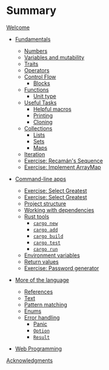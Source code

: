 # Summary

[Welcome](./0-welcome.md)

- [Fundamentals](./1-fundamentals/1-intro.md)
  - [Numbers](./1-fundamentals/1-numbers.md)
  - [Variables and mutability](./1-fundamentals/variables.md)
  - [Traits](./1-fundamentals/1-traits.md)
  - [Operators](./1-fundamentals/1-operators.md)
  - [Control Flow](./1-fundamentals/1-contol-flow-0-intro.md)
    - [Blocks](./1-fundamentals/1-contol-flow-0-blocks.md)
  - [Functions](./1-fundamentals/1-functions.md)
    - [Unit type](./1-fundamentals/1-functions-0-unit-type.md)
  - [Useful Tasks](./1-fundamentals/1-useful-tasks-0-intro.md)
    - [Helpful macros](./1-fundamentals/1-useful-tasks-0-helpful-macros.md)
    - [Printing](./1-fundamentals/1-useful-tasks-0-printing.md)
    - [Cloning](./1-fundamentals/1-useful-tasks-0-cloning.md)
  - [Collections](./1-fundamentals/1-collections.md)
    - [Lists](./1-fundamentals/1-collections-1-lists.md)
    - [Sets](./1-fundamentals/1-collections-2-sets.md)
    - [Maps](./1-fundamentals/1-collections-3-maps.md)
  - [Iteration](./1-fundamentals/1-iteration.md)
  - [Exercise: Recamán's Sequence](./1-fundamentals/1-x-exercise-recaman.md)
  - [Exercise: Implement ArrayMap](./1-fundamentals/x-implement-arraymap.md)

- [Command-line apps](./2-command-line/0-intro.md)
  - [Exercise: Select Greatest](./2-command-line/2-x-greatest.md)
  - [Exercise: Select Greatest](./2-command-line/2-thumbnail.md)
  - [Project structure](./2-command-line/1-project-structure.md)
  - [Working with dependencies](./2-command-line/working-with-dependencies.md)
  - [Rust tools](./2-command-line/1-tools.md)
    - [`cargo new`](./2-command-line/1-tools-x-cargo-new.md)
    - [`cargo add`](./2-command-line/1-tools-x-cargo-add.md)
    - [`cargo build`](./2-command-line/1-tools-x-cargo-build.md)
    - [`cargo test`](./2-command-line/1-tools-x-cargo-test.md)
    - [`cargo run`](./2-command-line/1-tools-x-cargo-run.md)
  - [Environment variables](./2-command-line/1-env.md)
  - [Return values](./2-command-line/1-return-values.md)
  - [Exercise: Password generator](./2-command-line/2-x-password-generator.md)

- [More of the language](./3-more-of-the-language/0-intro.md)
  - [References](./3-more-of-the-language/1-references.md)
  - [Text](./2-command-line/1-text.md)
  - [Pattern matching](./3-more-of-the-language/1-pattern-matching.md)
  - [Enums](./3-more-of-the-language/1-enums.md)
  - [Error handling](./3-more-of-the-language/1-error-handling.md)
    - [Panic](./3-more-of-the-language/1-error-handling-1-panic.md)
    - [`Option`](./3-more-of-the-language/1-error-handling-2-option.md)
    - [`Result`](./3-more-of-the-language/1-error-handling-3-result.md)

<!--

references
memory
ownership
 -->

- [Web Programming](./4-web-programming/0-intro.md)

<!--
- [Chapter 9](./9-intro.md)
  - [Basics](./9-basics.md)
-->

[Acknowledgments](./99-acknowledgements.md)